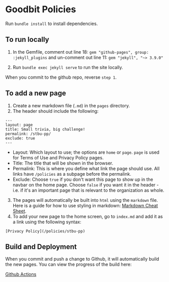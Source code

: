 # Goodbit Policies

Run `bundle install` to install dependencies.

## To run locally

1. In the Gemfile, comment out line 18: `gem "github-pages", group: :jekyll_plugins` and un-comment out line 11: `gem "jekyll", "~> 3.9.0"`

2. Run `bundle exec jekyll serve` to run the site locally.

When you commit to the github repo, reverse `step 1`.

## To add a new page

1. Create a new markdown file (`.md`) in the `pages` directory.
2. The header should include the following:

```
---
layout: page
title: Small trivia, big challenge!
permalink: /stbu-pp/
exclude: true
---
```

- Layout: Which layout to use; the options are `home` or `page`. `page` is used for Terms of Use and Privacy Policy pages.
- Title: The title that will be shown in the browser.
- Permalink: This is where you define what link the page should use. All links have `/policies` as a subpage before the permalink.
- Exclude: Choose `true` if you don't want this page to show up in the navbar on the home page. Choose `false` if you want it in the header - i.e. if it's an important page that is relevant to the organization as whole.

3. The pages will automatically be built into `html` using the `markdown` file. Here is a guide for how to use styling in markdown: [Markdown Cheat Sheet](https://www.markdownguide.org/cheat-sheet/).
4. To add your new page to the home screen, go to `index.md` and add it as a link using the following syntax:

```
[Privacy Policy](/policies/stbu-pp)
```

## Build and Deployment

When you commit and push a change to Github, it will automatically build the new pages. You can view the progress of the build here:

[Github Actions](https://github.com/madebygoodbit/policies/actions)
